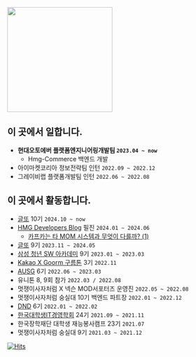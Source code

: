 <a href="https://github.com/devxb/gitanimals">
  <img src="https://render.gitanimals.org/farms/Song-EunJu" height="240"/>
</a>

## 이 곳에서 일합니다.
- <b>현대오토에버 플랫폼엔지니어링개발팀 `2023.04 ~ now`</b>
  - Hmg-Commerce 백엔드 개발
- 아이마켓코리아 정보전략팀 인턴 `2022.09 ~ 2022.12`
- 그레이비랩 플랫폼개발팀 인턴 `2022.06 ~ 2022.08`

## 이 곳에서 활동합니다.
- [글또](https://www.notion.so/ac5b18a482fb4df497d4e8257ad4d516) 10기 `2024.10 ~ now`
- [HMG Developers Blog](https://developers.hyundaimotorgroup.com/) 필진 `2024.01 ~ 2024.06`
    - [카프카는 타 MOM 시스템과 무엇이 다를까? (1)](https://developers.hyundaimotorgroup.com/blog/131)
- [글또](https://www.notion.so/ac5b18a482fb4df497d4e8257ad4d516) 9기 `2023.11 ~ 2024.05`
- [삼성 청년 SW 아카데미](https://www.ssafy.com/ksp/jsp/swp/swpMain.jsp) 9기 `2023.01 ~ 2023.03`
- [Kakao X Goorm 구름톤](https://9oormthon.goorm.io/057520f2-f1e4-4150-ad65-527f16be9f2b) 3기 `2022.11`
- [AUSG](https://ausg.me/) 6기 `2022.06 ~ 2023.03`
- 유니톤 8, 9회 참가 `2022.03 / 2022.08`
- 멋쟁이사자처럼 X 넥슨 MOD서포터즈 운영진 `2022.05 ~ 2022.08`
- 멋쟁이사자처럼 숭실대 10기 백엔드 파트장 `2022.01 ~ 2022.12`
- [DND](https://www.dnd.ac/) 6기 `2022.01 ~ 2022.02`
- [한국대학생IT경영학회](https://www.kusitms.com/) 24기 `2021.09 ~ 2021.11`
- 한국장학재단 대학생 재능봉사캠프 23기 `2021.07`
- 멋쟁이사자처럼 숭실대 9기 `2021.03 ~ 2021.12`

[![Hits](https://hits.seeyoufarm.com/api/count/incr/badge.svg?url=https%3A%2F%2Fgithub.com%2FSong-EunJu&count_bg=%233FB5E7&title_bg=%23000000&icon=ghostery.svg&icon_color=%23FFFFFF&title=%EB%B0%A9%EB%AC%B8%ED%95%9C%EA%B1%B0+%EB%93%A4%EC%BC%B0+%EC%86%A1&edge_flat=false)](https://hits.seeyoufarm.com)
